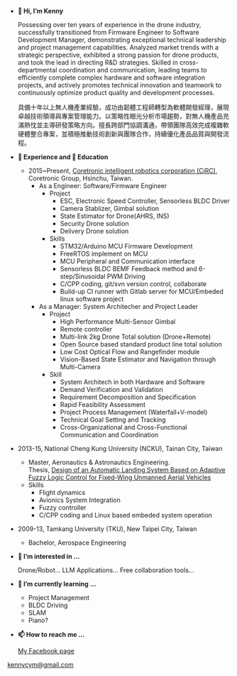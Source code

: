- **👋 Hi, I’m Kenny**

  Possessing over ten years of experience in the drone industry, successfully transitioned from Firmware Engineer to Software Development Manager, demonstrating exceptional technical leadership and project management capabilities. Analyzed market trends with a strategic perspective, exhibited a strong passion for drone products, and took the lead in directing R&D strategies. Skilled in cross-departmental coordination and communication, leading teams to efficiently complete complex hardware and software integration projects, and actively promotes technical innovation and teamwork to continuously optimize product quality and development processes.

  
  具備十年以上無人機產業經驗，成功由韌體工程師轉型為軟體開發經理，展現卓越技術領導與專案管理能力。以策略性眼光分析市場趨勢，對無人機產品充滿熱忱並主導研發策略方向。擅長跨部門協調溝通，帶領團隊高效完成複雜軟硬體整合專案，並積極推動技術創新與團隊合作，持續優化產品品質與開發流程。

- **:office: Experience and :school: Education**

  - 2015~Present, [Coretronic intelligent robotics corporation (CiRC)](https://www.coretronic-robotics.com/), Coretronic Group, Hsinchu, Taiwan.  
    - As a Engineer: Software/Firmware Engineer 
      - Project
        - ESC, Electronic Speed Controller, Sensorless BLDC Driver
        - Camera Stablizer, Gimbal solution
        - State Estimator for Drone(AHRS, INS)
        - Security Drone solution
        - Delivery Drone solution
      - Skills
        - STM32/Arduino MCU Firmware Development
        - FreeRTOS implement on MCU
        - MCU Peripheral and Communication interface
        - Sensorless BLDC BEMF Feedback method and 6-step/Sinusoidal PWM Driving
        - C/CPP coding, git/svn version control, collaborate
        - Build-up CI runner with Gitlab server for MCU/Embeded linux software project 
    - As a Manager: System Architecher and Project Leader
      - Project
        - High Performance Multi-Sensor Gimbal
        - Remote controller 
        - Multi-link 2kg Drone Total solution (Drone+Remote)
        - Open Source based standard product line total solution
        - Low Cost Optical Flow and Rangefinder module
        - Vision-Based State Estimator and Navigation through Multi-Camera
      - Skill
        - System Architech in both Hardware and Software
        - Demand Verification and Validation
        - Requirement Decomposition and Specification
        - Rapid Feasibility Assessment
        - Project Process Management (Waterfall+V-model)
        - Technical Goal Setting and Tracking
        - Cross-Organizational and Cross-Functional Communication and Coordination
<!---
        - Demand Verification and Validation: Rigorously verify the source of requirements and ensure their rationality and feasibility, avoiding resource wastage due to inappropriate demands.
        - Requirement Decomposition and Specification: Utilize topological analysis methods to break down user needs into actionable specifications, concurrently producing clear requirement descriptions and test items.
        - Rapid Feasibility Assessment: Quickly evaluate technical feasibility at both the software and hardware levels based on theoretical foundations and team experience, providing a basis for project decisions.
        - Project Process Management (Waterfall+V-model): Employ a project management system to manage projects using a Waterfall combined with a V-model approach, ensuring that stakeholders (requesters, developers, and testers) collaborate under a unified information standard.
        - Technical Goal Setting and Tracking: Define clear technical goals, ensuring the team accurately understands and follows them, and monitor execution progress through established checkpoints to prevent deviation from the direction.
        - Cross-Organizational and Cross-Functional Communication and Coordination: Facilitate effective communication among stakeholders from different organizations and technical domains (mechanical, electrical, software/firmware), enhancing the collaborative efficiency of technical development and project execution.

        - 需求查證與驗證： 嚴謹核實需求來源，確保其合理性與可行性，避免因不當需求導致的資源浪費。
        - 需求展開與規格化： 運用拓樸分析方法，將使用者需求細化為可執行之規格，並同步產出清晰的需求描述與測試項目。
        - 快速可行性評估： 結合理論基礎與團隊經驗，迅速評估軟硬體層面的技術可行性，為專案決策提供依據。
        - 專案流程管理 (Waterfall+V-model)： 運用專案管理系統，以 Waterfall 結合 V-model 的方式管理專案，確保需求方、開發方及驗證方在統一的資訊標準下協同作業。
        - 技術目標設定與追蹤： 制定明確的技術目標，確保團隊準確理解並遵循，並透過設定查核點監控執行進度，避免偏離方向。
        - 跨組織與跨領域溝通協調： 促進不同組織與技術領域（機構、電子、軟韌體）的利害關係人進行有效溝通，提升技術開發與專案執行的協同效率。
--->
  - 2013-15, National Cheng Kung University (NCKU), Tainan City, Taiwan  
    - Master, Aeronautics & Astronautics Engineering.  
      Thesis, [Design of an Automatic Landing System Based on Adaptive Fuzzy Logic Control for Fixed-Wing Unmanned Aerial Vehicles](http://etds.lib.ncku.edu.tw/etdservice/view_metadata?etdun=U0026-0508201508255900&query_field1=keyword&query_word1=%E9%99%8D%E8%90%BD)
    - Skills
      - Flight dynamics
      - Avionics System Integration
      - Fuzzy controller
      - C/CPP coding and Linux based embeded system operation
  - 2009-13, Tamkang University (TKU), New Taipei City, Taiwan  
    - Bachelor, Aerospace Engineering  
  
- **👀 I’m interested in ...**

  Drone/Robot... LLM Applications... Free collaboration tools...
  
- **🌱 I’m currently learning ...**
  - Project Management
  - BLDC Driving
  - SLAM
  - Piano?

- **📫 How to reach me ...**

  [My Facebook page](https://www.facebook.com/cp3196x04/)

<!---
  [Kenny's Blog: sharing things I learned during development](https://labujuice.github.io/my_blog/)
--->
  <kennycym@gmail.com>


<!---
Labujuice/Labujuice is a ✨ special ✨ repository because its `README.md` (this file) appears on your GitHub profile.
You can click the Preview link to take a look at your changes.
--->
